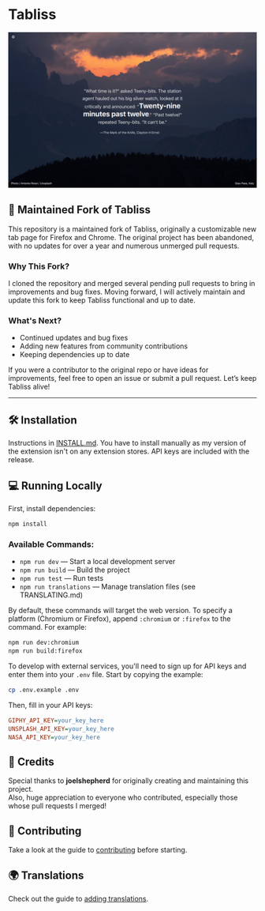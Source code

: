 
# Tabliss

![Tabliss Screenshot](screenshot.png)

## 🚀 Maintained Fork of Tabliss

This repository is a maintained fork of Tabliss, originally a customizable new tab page for Firefox and Chrome. The original project has been abandoned, with no updates for over a year and numerous unmerged pull requests.

### Why This Fork?

I cloned the repository and merged several pending pull requests to bring in improvements and bug fixes. Moving forward, I will actively maintain and update this fork to keep Tabliss functional and up to date.

### What's Next?

-   Continued updates and bug fixes
-   Adding new features from community contributions
-   Keeping dependencies up to date

If you were a contributor to the original repo or have ideas for improvements, feel free to open an issue or submit a pull request. Let’s keep Tabliss alive!

----------

## 🛠 Installation
Instructions in [INSTALL.md](INSTALL.md). You have to install manually as my version of the extension isn't on any extension stores. API keys are included with the release.

## 💻 Running Locally

First, install dependencies:

```sh
npm install
```

### Available Commands:

-   `npm run dev` — Start a local development server
-   `npm run build` — Build the project
-   `npm run test` — Run tests
-   `npm run translations` — Manage translation files (see TRANSLATING.md)

By default, these commands will target the web version. To specify a platform (Chromium or Firefox), append `:chromium` or `:firefox` to the command. For example:

```sh
npm run dev:chromium
npm run build:firefox
```

To develop with external services, you'll need to sign up for API keys and enter them into your `.env` file. Start by copying the example:

```sh
cp .env.example .env
```

Then, fill in your API keys:

```ini
GIPHY_API_KEY=your_key_here
UNSPLASH_API_KEY=your_key_here
NASA_API_KEY=your_key_here
```

## 🙌 Credits

Special thanks to **joelshepherd** for originally creating and maintaining this project.  
Also, huge appreciation to everyone who contributed, especially those whose pull requests I merged!

## 🤝 Contributing

Take a look at the guide to [contributing](CONTRIBUTING.md) before starting.

## 🌍 Translations

Check out the guide to [adding translations](TRANSLATING.md).
